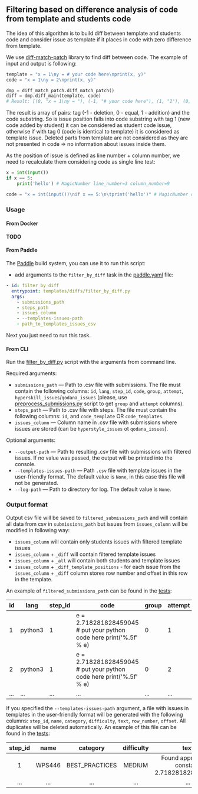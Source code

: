 ## Filtering based on difference analysis of code from template and students code

The idea of this algorithm is to build diff between template and students code and consider issue as template if 
it places in code with zero difference from template.

We use [diff-match-patch](https://github.com/google/diff-match-patch) library to find diff between code. 
The example of input and output is following:

```python
template = "x = 1\ny = # your code here\nprint(x, y)"
code = "x = 1\ny = 2\nprint(x, y)"

dmp = diff_match_patch.diff_match_patch()
diff = dmp.diff_main(template, code)
# Result: [(0, "x = 1\ny = "), (-1, "# your code here"), (1, "2"), (0, "\nprint(x, y)")]
```
The result is array of pairs: tag (-1 - deletion, 0 - equal, 1 - addition) and the code substring.
So is issue position falls into code substring with tag 1 (new code added by student) it can be considered as student code issue,
otherwise if  with tag 0 (code is identical to template) it is considered as template issue. 
Deleted parts from template are not considered as they are not presented in code => no information about issues inside them.

As the position of issue is defined as line number + column number, we need to recalculate them considering code as single line test:
```python
x = int(input())
if x == 5:
    print('hello') # MagicNumber line_number=3 column_number=9
```

```python
code = "x = int(input())\nif x == 5:\n\tprint('hello')" # MagicNumber offset=27
```

### Usage

#### From Docker

**TODO**

#### From Paddle

The [Paddle](https://github.com/JetBrains-Research/paddle#tasks-section) build system, you can use it to run this script:
- add arguments to the `filter_by_diff` task in the [paddle.yaml](../../../paddle.yaml) file:
```yaml
- id: filter_by_diff
  entrypoint: templates/diffs/filter_by_diff.py
  args:
    - submissions_path
    - steps_path
    - issues_column
    - --templates-issues-path
    - path_to_templates_issues_csv
```
Next you just need to run this task.

#### From CLI

Run the [filter_by_diff.py](filter_by_diff.py) script with the arguments from command line.

Required arguments:

- `submissions_path` — Path to .csv file with submissions. The file must contain the following columns: `id`, `lang`, `step_id`, `code`, `group`, `attempt`, `hyperskill_issues`/`qodana_issues` (please, use [preprocess_submissions.py](../preprocessing/preprocess_submissions.py) script to get  `group` and `attempt` columns).
- `steps_path` — Path to .csv file with steps. The file must contain the following columns: `id`, and `code_template` OR `code_templates`.
- `issues_column` — Column name in .csv file with submissions where issues are stored (can be `hyperstyle_issues` ot `qodana_issues`).

Optional arguments:

- `--output-path` — Path to resulting .csv file with submissions with filtered issues. If no value was passed, the output will be printed into the console.
- `--templates-issues-path` — Path `.csv` file with template issues in the user-friendly format. The default value is `None`, in this case this file will not be generated.
- `--log-path` — Path to directory for log. The default value is `None`.

### Output format
Output csv file will be saved to `filtered_submissions_path` and will contain all data from csv in `submissions_path` but issues from `issues_column` will be modified in following way:
- `issues_column` will contain only students issues with filtered template issues
- `issues_column` + `_diff` will contain filtered template issues
- `issues_column` + `_all` will contain both students and template issues
- `issues_column` + `_diff_template_positions` - for each issue from the `issues_column` + `_diff` column stores row number and offset in this row in the template.

An example of `filtered_submissions_path` can be found in the [tests](../../../tests/resources/templates_tests/diffs/filtered_submissions_python3_hyperstyle.csv):

| id  | lang    | step_id | code                                                                 | group | attempt | hyperstyle_issues |
|-----|---------|---------|----------------------------------------------------------------------|-------|---------|-------------------|
| 1   | python3 | 1       | e = 2.718281828459045 #  put your python code here print('%.5f' % e) | 0     | 1       | ...               |
| 2   | python3 | 1       | e = 2.718281828459045 # put your python code here print('%.5f' % e)  | 0     | 2       | ...               |
| ... | ...     | ...     | ...                                                                  | ...   | ...     | ...               |

If you specified the `--templates-issues-path` argument, a file with issues in templates in the user-friendly format 
will be generated with the following columns: `step_id`, `name`, `category`, `difficulty`, `text`, `row_number`, `offset`.
All duplicates will be deleted automatically.
An example of this file can be found in the [tests](../../../tests/resources/templates_tests/diffs/template_issues.csv):

| step_id |  name  |    category    | difficulty |                      text                      | row_number | offset |
|:-------:|:------:|:--------------:|:----------:|:----------------------------------------------:|:----------:|:------:|
|    1    | WPS446 | BEST_PRACTICES |   MEDIUM   | Found approximate constant: 2.7182818284590453 |      1     |    6   |
|   ...   |   ...  |       ...      |     ...    |                       ...                      |     ...    |   ...  |

